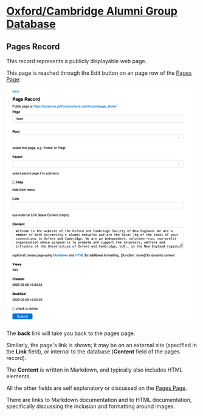 # [Oxford/Cambridge Alumni Group Database](index.md)

## Pages Record

This record represents a publicly displayable web page.

This page is reached through the Edit button on an page row of the [Pages Page](pages.md):

![Pages page](images/pages_record.png)

The **back** link will take you back to the pages page.

Similarly, the page's link is shown; it may be on an external site (specified in the **Link** field), or internal to the database (**Content** field of the pages record).

The **Content** is written in Markdown, and typically also includes HTML elements.

All the other fields are self explanatory or discussed on the [Pages Page](pages.md).

There are links to Markdown documentation and to HTML documentation, specifically discussing the inclusion and formatting around images.
